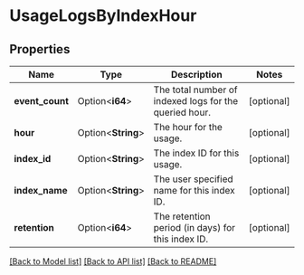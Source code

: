# UsageLogsByIndexHour

## Properties

Name | Type | Description | Notes
------------ | ------------- | ------------- | -------------
**event_count** | Option<**i64**> | The total number of indexed logs for the queried hour. | [optional]
**hour** | Option<**String**> | The hour for the usage. | [optional]
**index_id** | Option<**String**> | The index ID for this usage. | [optional]
**index_name** | Option<**String**> | The user specified name for this index ID. | [optional]
**retention** | Option<**i64**> | The retention period (in days) for this index ID. | [optional]

[[Back to Model list]](../README.md#documentation-for-models) [[Back to API list]](../README.md#documentation-for-api-endpoints) [[Back to README]](../README.md)


